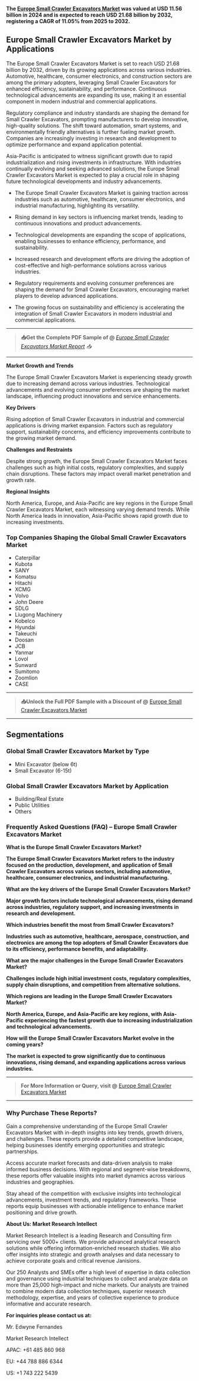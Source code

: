 <p><strong>The <a href="https://www.marketresearchintellect.com/download-sample/?rid=1076419&amp;utm_source=Pulse-April-Europe&amp;utm_medium=852">Europe Small Crawler Excavators Market</a> was valued at USD 11.56 billion in 2024 and is expected to reach USD 21.68 billion by 2032, registering a CAGR of 11.05% from 2025 to 2032.</strong></p><h2>Europe Small Crawler Excavators Market by Applications&nbsp;</h2><p><p>The Europe Small Crawler Excavators Market is set to reach USD 21.68 billion by 2032, driven by its growing applications across various industries. Automotive, healthcare, consumer electronics, and construction sectors are among the primary adopters, leveraging Small Crawler Excavators for enhanced efficiency, sustainability, and performance. Continuous technological advancements are expanding its use, making it an essential component in modern industrial and commercial applications.</p><p>Regulatory compliance and industry standards are shaping the demand for Small Crawler Excavators, prompting manufacturers to develop innovative, high-quality solutions. The shift toward automation, smart systems, and environmentally friendly alternatives is further fueling market growth. Companies are increasingly investing in research and development to optimize performance and expand application potential.</p><p>Asia-Pacific is anticipated to witness significant growth due to rapid industrialization and rising investments in infrastructure. With industries continually evolving and seeking advanced solutions, the Europe Small Crawler Excavators Market is expected to play a crucial role in shaping future technological developments and industry advancements.</p></p><ul><li><p>The Europe Small Crawler Excavators Market is gaining traction across industries such as automotive, healthcare, consumer electronics, and industrial manufacturing, highlighting its versatility.</p></li><li><p>Rising demand in key sectors is influencing market trends, leading to continuous innovations and product advancements.</p></li><li><p>Technological developments are expanding the scope of applications, enabling businesses to enhance efficiency, performance, and sustainability.</p></li><li><p>Increased research and development efforts are driving the adoption of cost-effective and high-performance solutions across various industries.</p></li><li><p>Regulatory requirements and evolving consumer preferences are shaping the demand for Small Crawler Excavators, encouraging market players to develop advanced applications.</p></li><li><p>The growing focus on sustainability and efficiency is accelerating the integration of Small Crawler Excavators in modern industrial and commercial applications.</p></li></ul><hr /><blockquote><p><strong><span class="font-[700]">📥Get the Complete PDF Sample of @ </span></strong><em><span class="font-[700]"><a href="https://www.marketresearchintellect.com/download-sample/?rid=1076419&amp;utm_source=Pulse-April-Europe&amp;utm_medium=852" target="_blank" data-tracking-control-name="article-ssr-frontend-pulse_little-text-block" data-tracking-will-navigate="" data-test-link="">Europe Small Crawler Excavators Market Report</a>&nbsp;📥</span></em></p></blockquote><hr /><p class="" data-start="77" data-end="360"><strong data-start="77" data-end="105">Market Growth and Trends</strong></p><p class="" data-start="77" data-end="360">The Europe Small Crawler Excavators Market is experiencing steady growth due to increasing demand across various industries. Technological advancements and evolving consumer preferences are shaping the market landscape, influencing product innovations and service enhancements.</p><p class="" data-start="362" data-end="606"><strong data-start="362" data-end="377">Key Drivers</strong></p><p class="" data-start="362" data-end="606">Rising adoption of Small Crawler Excavators in industrial and commercial applications is driving market expansion. Factors such as regulatory support, sustainability concerns, and efficiency improvements contribute to the growing market demand.</p><p class="" data-start="608" data-end="849"><strong data-start="608" data-end="637">Challenges and Restraints</strong></p><p class="" data-start="608" data-end="849">Despite strong growth, the Europe Small Crawler Excavators Market faces challenges such as high initial costs, regulatory complexities, and supply chain disruptions. These factors may impact overall market penetration and growth rate.</p><p class="" data-start="851" data-end="1095"><strong data-start="851" data-end="872">Regional Insights</strong></p><p class="" data-start="851" data-end="1095">North America, Europe, and Asia-Pacific are key regions in the Europe Small Crawler Excavators Market, each witnessing varying demand trends. While North America leads in innovation, Asia-Pacific shows rapid growth due to increasing investments.</p><p><h3>Top Companies Shaping the Global Small Crawler Excavators Market </h3><ul><li>Caterpillar</li><li> Kubota</li><li> SANY</li><li> Komatsu</li><li> Hitachi</li><li> XCMG</li><li> Volvo</li><li> John Deere</li><li> SDLG</li><li> Liugong Machinery</li><li> Kobelco</li><li> Hyundai</li><li> Takeuchi</li><li> Doosan</li><li> JCB</li><li> Yanmar</li><li> Lovol</li><li> Sunward</li><li> Sumitomo</li><li> Zoomlion</li><li> CASE</li></ul></p><hr /><blockquote><p><strong>📥Unlock the Full PDF Sample with a Discount of @</strong> <a href="https://www.marketresearchintellect.com/ask-for-discount/?rid=1076419&amp;utm_source=Pulse-April-Europe&amp;utm_medium=852">Europe Small Crawler Excavators Market</a></p></blockquote><hr /><p><h2>Segmentations</h2><h3>Global Small Crawler Excavators Market by Type</h3><ul><li>Mini Excavator (below 6t)</li><li>Small Excavator (6-15t)</li></ul><h3>Global Small Crawler Excavators Market by Application</h3><ul><li>Building/Real Estate</li><li>Public Utilities</li><li>Others</li></ul></p><h3><strong>Frequently Asked Questions (FAQ) &ndash; Europe Small Crawler Excavators Market</strong></h3><p><strong>What is the Europe Small Crawler Excavators Market?</strong></p><p><strong>The Europe Small Crawler Excavators Market refers to the industry focused on the production, development, and application of Small Crawler Excavators across various sectors, including automotive, healthcare, consumer electronics, and industrial manufacturing.</strong></p><p><strong>What are the key drivers of the Europe Small Crawler Excavators Market?</strong></p><p><strong>Major growth factors include technological advancements, rising demand across industries, regulatory support, and increasing investments in research and development.</strong></p><p><strong>Which industries benefit the most from Small Crawler Excavators?</strong></p><p><strong>Industries such as automotive, healthcare, aerospace, construction, and electronics are among the top adopters of Small Crawler Excavators due to its efficiency, performance benefits, and adaptability.</strong></p><p><strong>What are the major challenges in the Europe Small Crawler Excavators Market?</strong></p><p><strong>Challenges include high initial investment costs, regulatory complexities, supply chain disruptions, and competition from alternative solutions.</strong></p><p><strong>Which regions are leading in the Europe Small Crawler Excavators Market?</strong></p><p><strong>North America, Europe, and Asia-Pacific are key regions, with Asia-Pacific experiencing the fastest growth due to increasing industrialization and technological advancements.</strong></p><p><strong>How will the Europe Small Crawler Excavators Market evolve in the coming years?</strong></p><p><strong>The market is expected to grow significantly due to continuous innovations, rising demand, and expanding applications across various industries.</strong></p><hr /><blockquote><p><span class="font-[700]"><strong>For More Information or Query, visit&nbsp;@</strong>&nbsp;</span><span class="font-[700]"><a href="https://www.marketresearchintellect.com/product/small-crawler-excavators-market/?utm_source=Linkedin&utm_medium=852" target="_blank" data-tracking-control-name="article-ssr-frontend-pulse_little-text-block" data-tracking-will-navigate="" data-test-link="">Europe Small Crawler Excavators Market</a></span></p></blockquote><hr /><h3><strong data-start="0" data-end="31">Why Purchase These Reports?</strong></h3><p class="" data-start="35" data-end="297">Gain a comprehensive understanding of the Europe Small Crawler Excavators Market with in-depth insights into key trends, growth drivers, and challenges. These reports provide a detailed competitive landscape, helping businesses identify emerging opportunities and strategic partnerships.</p><p class="" data-start="299" data-end="540">Access accurate market forecasts and data-driven analysis to make informed business decisions. With regional and segment-wise breakdowns, these reports offer valuable insights into market dynamics across various industries and geographies.</p><p class="" data-start="542" data-end="784">Stay ahead of the competition with exclusive insights into technological advancements, investment trends, and regulatory frameworks. These reports equip businesses with actionable intelligence to enhance market positioning and drive growth.</p><p><strong><span class="font-[700]">About Us: Market Research Intellect</span></strong></p><p><span class="">Market Research Intellect is a leading Research and Consulting firm servicing over 5000+ clients. We provide advanced analytical research solutions while offering information-enriched research studies.&nbsp;</span>We also offer insights into strategic and growth analyses and data necessary to achieve corporate goals and critical revenue Janisions.</p><p><span class="">Our 250 Analysts and SMEs offer a high level of expertise in data collection and governance using industrial techniques to collect and analyze data on more than 25,000 high-impact and niche markets. Our analysts are trained to combine modern data collection techniques, superior research methodology, expertise, and years of collective experience to produce informative and accurate research.</span></p><p><strong>For inquiries please contact us at:</strong></p><p>Mr. Edwyne Fernandes</p><p>Market Research Intellect</p><p>APAC: +61 485 860 968</p><p>EU: +44 788 886 6344</p><p>US: +1 743 222 5439</p>